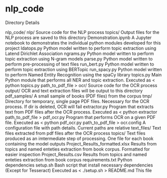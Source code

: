 # nlp_code


Directory Details

nlp_code/
    nlp/			Source code for the NLP process
        topics/				Output files for the NLP process are saved to this directory
        Demonstration.ipynb		A Jupyter notebook to demonstrates the individual python modules developed for this project
        ldatops.py			Python model written to perform topic extraction using Latend Dirichlet Association
        ngrams.py			Python model written to perform topic extraction using N-gram models
        parse.py			Python model written to perform pre-processing of text files
        run_bert.py			Python model written to perform topic extraction using BERTopic
        run_spacy.py			Python model written to perform Named Entity Recognition using the spaCy library
        topics.py			Main Python module that performs all NER and topic extraction. Executed as < python topics.py path_to_pdf_file >
    ocr/			Source code for the OCR process
        output/				OCR and text extraction files will be output to this directory
        pdf_samples/			A small sample of books (PDF files) from the corpus
        tmp/				Directory for temporary, single page PDF files. Necessary for the OCR process. If dir is deleted, OCR will fail
        extractor.py			Program that extracts text from PDF files after the OCR process. Executed as < python extractor path_to_pdf_file >
        pdf_ocr.py			Program that performs OCR on a given PDF file. Executed as < python pdf_ocr.py path_to_pdf_file >
        ocr.config			A configuration file with path details. Current paths are relative
    text_files/				Text files extracted from pdf files after the OCR process
    topics/				Text files produced as an imtermediate step of processing. One file for each book containing the model outputs
    Project_Results_formatted.xlsx	Results from topics and named enteties extraction from book corpus. Formatted for easier inspection
    Project_Results.csv			Results from topics and named enteties extraction from book corpus
    requirements.txt			Python dependencies
    setup.sh				Bash script that install necessary dependencies (Except for Tesseract) Executed as < ./setup.sh >
    README.md				This file